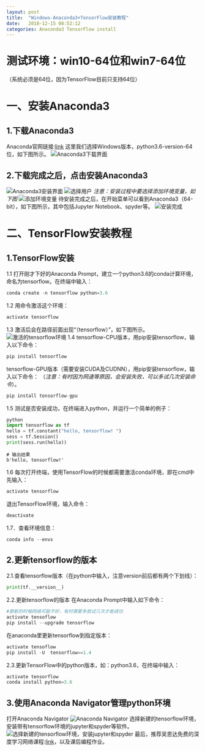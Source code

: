 ```yaml
---
layout: post
title:  "Windows-Anaconda3+TensorFlow安装教程"
date:   2018-12-15 08:52:12
categories: Anaconda3 TensorFlow install
---
```


# __测试环境：win10-64位和win7-64位__
（系统必须是64位，因为TensorFlow目前只支持64位）
# 一、安装Anaconda3
## 1.下载Anaconda3
Anaconda官网链接:[link](https://www.anaconda.com/download/)
这里我们选择Windows版本，python3.6-version-64位，如下图所示。
![Anaconda3下载界面](https://img-blog.csdn.net/20181013095543580?watermark/2/text/aHR0cHM6Ly9ibG9nLmNzZG4ubmV0L0RvY3RvckN1aUxhYg==/font/5a6L5L2T/fontsize/400/fill/I0JBQkFCMA==/dissolve/70)
## 2.下载完成之后，点击安装Anaconda3
![Anaconda3安装界面](https://img-blog.csdn.net/20181013095811356?watermark/2/text/aHR0cHM6Ly9ibG9nLmNzZG4ubmV0L0RvY3RvckN1aUxhYg==/font/5a6L5L2T/fontsize/400/fill/I0JBQkFCMA==/dissolve/70)
![选择用户](https://img-blog.csdn.net/20181013095843316?watermark/2/text/aHR0cHM6Ly9ibG9nLmNzZG4ubmV0L0RvY3RvckN1aUxhYg==/font/5a6L5L2T/fontsize/400/fill/I0JBQkFCMA==/dissolve/70)
_注意：安装过程中要选择添加环境变量，如下图_
![添加环境变量](https://img-blog.csdn.net/2018101309595995?watermark/2/text/aHR0cHM6Ly9ibG9nLmNzZG4ubmV0L0RvY3RvckN1aUxhYg==/font/5a6L5L2T/fontsize/400/fill/I0JBQkFCMA==/dissolve/70)
待安装完成之后，在开始菜单可以看到Anaconda3（64-bit），如下图所示，其中包括Jupyter Notebook、spyder等。
![安装完成](https://img-blog.csdn.net/20181013100143940?watermark/2/text/aHR0cHM6Ly9ibG9nLmNzZG4ubmV0L0RvY3RvckN1aUxhYg==/font/5a6L5L2T/fontsize/400/fill/I0JBQkFCMA==/dissolve/70)

# 二、TensorFlow安装教程

## 1.TensorFlow安装
1.1 打开刚才下好的Anaconda Prompt，建立一个python3.6的conda计算环境，命名为tensorflow。在终端中输入：
```python
conda create -n tensorflow python=3.6
```
1.2 用命令激活这个环境：
```python
activate tensorflow
```
1.3 激活后会在路径前面出现“（tensorflow）”，如下图所示。
![激活的tensorflow环境](https://img-blog.csdn.net/20181013102026254?watermark/2/text/aHR0cHM6Ly9ibG9nLmNzZG4ubmV0L0RvY3RvckN1aUxhYg==/font/5a6L5L2T/fontsize/400/fill/I0JBQkFCMA==/dissolve/70)
1.4 tensorflow-CPU版本，用pip安装tensorflow，输入以下命令：
```python
pip install tensorflow 
```
tensorflow-GPU版本（需要安装CUDA及CUDNN），用pip安装tensorflow，输入以下命令：
（_注意：有时因为网速等原因，会安装失败，可以多试几次安装命令_）。
```python
pip install tensorflow-gpu  
```
1.5 测试是否安装成功，在终端进入python，并运行一个简单的例子：
```python
python
import tensorflow as tf
hello = tf.constant("hello, tensorflow! ")
sess = tf.Session()
print(sess.run(hello)) 
```
```
# 输出结果
b'hello, tensorflow!'
```
1.6 每次打开终端，使用TensorFlow的时候都需要激活conda环境，即在cmd中先输入：
```python
activate tensorflow
```
退出TensorFlow环境，输入命令：
```python
deactivate
```
1.7．查看环境信息：
```python
conda info --envs
```
## 2.更新tensorflow的版本
2.1.查看tensorflow版本（在python中输入，注意version前后都有两个下划线）：
```python
print(tf.__version__)
```
2.2.更新tensorflow的版本
在Anaconda Prompt中输入如下命令：
```python
#更新的时候网络可能不好，有时需要多尝试几次才能成功
activate tensoflow
pip install --upgrade tensorflow
```
在anaconda里更新tensorflow到指定版本：
```python
activate tensoflow
pip install -U  tensorflow==1.4
```
2.3.更新TensorFlow中的python版本，如：python3.6，在终端中输入：
```python
activate tensorflow
conda install python=3.6
```
## 3.使用Anaconda Navigator管理python环境
打开Anaconda Navigator
![Anaconda Navigator](https://img-blog.csdn.net/20181013110218701?watermark/2/text/aHR0cHM6Ly9ibG9nLmNzZG4ubmV0L0RvY3RvckN1aUxhYg==/font/5a6L5L2T/fontsize/400/fill/I0JBQkFCMA==/dissolve/70)
选择新建的tensorflow环境，安装带有tensorflow环境的jupyter和spyder等软件。
![选择新建的tensorflow环境，安装jupyter和spyder](https://img-blog.csdn.net/20181013110551420?watermark/2/text/aHR0cHM6Ly9ibG9nLmNzZG4ubmV0L0RvY3RvckN1aUxhYg==/font/5a6L5L2T/fontsize/400/fill/I0JBQkFCMA==/dissolve/70)
最后，推荐吴恩达免费的深度学习网络课程:[link](https://mooc.study.163.com/smartSpec/detail/1001319001.htm)，以及课后编程作业。
